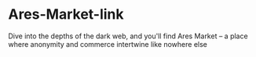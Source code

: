 # Ares-Market-link
Dive into the depths of the dark web, and you'll find Ares Market – a place where anonymity and commerce intertwine like nowhere else

